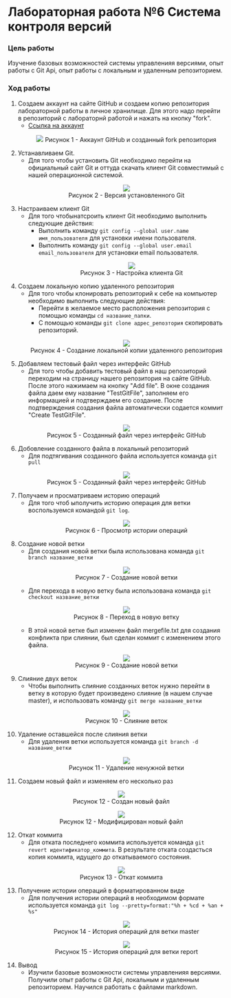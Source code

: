 # Лабораторная работа №6 Система контроля версий
### Цель работы
Изучение базовых возможностей системы управленияя версиями, опыт работы с Git Api, опыт работы с локальным и удаленным репозиторием.

### Ход работы
1. Создаем аккаунт на сайте GitHub и создаем копию репозитория лабораторной работы в личное хранилище. Для этого надо перейти в репозиторий с лабораторнй работой и нажать на кнопку "fork". 
   - [Ccылка на аккаунт](https://github.com/LeonidBevz) 
      <p align="center">
         <img src="Screenshots/github/01.png">
         Рисунок 1 - Аккаунт GitHub и созданный fork репозитория
      </p>
2. Устанавливаем Git.
   - Для того чтобы установить Git необходимо перейти на официальный сайт Git и оттуда скачать клиент Git совместимый с нашей операционной системой.
      <p align="center">
         <img src="Screenshots/bash/01.png"><br>
         Рисунок 2 - Версия установленного Git
      </p>
3. Настраиваем клиент Git
    - Для того чтобынатсроить клиент Git необходимо выполнить следующие действия:
      - Выполнить команду `git config --global user.name имя_пользователя` для установки имени пользователя.
      - Выполнить команду `git config --global user.email email_пользователя` для установки email пользователя.
         <p align="center">
            <img src="Screenshots/bash/02.png"><br>
            Рисунок 3 - Настройка клиента Git
         </p>
4. Создаем локальную копию удаленного репозитория
   - Для того чтобы клонировать репозиторий к себе на компьютер необходимо выполнить следующие действия:
     - Перейти в желаемое место расположения репозитория с помощью команды `cd название_папки`.
     - С помощью команды `git clone адрес_репозтория` скопировать репозиторий.
      <p align="center">
         <img src="Screenshots/bash/03.png"><br>
         Рисунок 4 - Создание локальной копии удаленного репозитория
      </p>
5.  Добавляем тестовый файл через интерфейс GitHub
    - Для того чтобы добавить тестовый файл в наш репозиторий переходим на страницу нашего репозитория на сайте GitHub. После этого нажимаем на кнопку "Add file". В окне создания файла даем ему название "TestGitFile", заполняем его информацией и подтверждаем его создание. После подтверждения создания файла автоматически содается коммит "Create TestGitFile".
      <p align="center">
         <img src="Screenshots/github/02.png"><br>
         Рисунок 5 - Созданный файл через интерфейс GitHub
      </p>
6. Добовление созданного файла в локальный репозиторий
   - Для подтягивания созданного файла используется команда `git pull`
      <p align="center">
         <img src="Screenshots/bash/05.png"><br>
         Рисунок 5 - Созданный файл через интерфейс GitHub
      </p>
7. Получаем и просматриваем историю операций
   - Для того чтоб ыполучить историю операция для ветки воспользуемся командой `git log`. 
      <p align="center">
         <img src="Screenshots/bash/04.png"><br>
         Рисунок 6 - Просмотр истории операций 
      </p> 
8. Создание новой ветки
   - Для создания новой ветки была использована команда `git branch название_ветки`
      <p align="center">
         <img src="Screenshots/bash/06.png"><br>
         Рисунок 7 - Создание новой ветки 
      </p> 
   - Для перехода в новую ветку была использована команда `git checkout название_ветки`
       <p align="center">
         <img src="Screenshots/bash/07.png"><br>
         Рисунок 8 - Переход в новую ветку
      </p> 
   - В этой новой ветке был изменен файл mergefile.txt для создания конфликта при слиянии, был сделан коммит с изменением этого файла.
      <p align="center">
         <img src="Screenshots/bash/08.png"><br>
         Рисунок 9 - Создание новой ветки 
      </p> 
9. Слияние двух веток
   - Чтобы выполнить слияние созданных веток нужно перейти в ветку в которую будет произведено слияние (в нашем случае master), и использовать команду `git merge название_ветки`
      <p align="center">
         <img src="Screenshots/bash/09.png"><br>
         Рисунок 10 - Слияние веток 
      </p>  
10. Удаление оставшейся после слияния ветки
    - Для удаления ветки используется команда `git branch -d название_ветки`
      <p align="center">
         <img src="Screenshots/bash/10.png"><br>
         Рисунок 11 - Удаление ненужной ветки 
      </p> 
11. Создаем новый файл и изменяем его несколько раз
      <p align="center">
         <img src="Screenshots/bash/11.png"><br>
         Рисунок 12 - Создан новый файл
      </p>
      <p align="center">
         <img src="Screenshots/bash/12.png"><br>
         Рисунок 12 - Модифицирован новый файл
      </p>
12. Откат коммита
      - Для отката последнего коммита используется команда `git revert идентификатор_коммита`. В результате отката создасться копия коммита, идущего до откатываемого состояния. 
      <p align="center">
         <img src="Screenshots/bash/13.png"><br>
         Рисунок 13 - Откат коммита
      </p>
13. Получение истории операций в форматированном виде
    - Для получения истории операций в необходимом формате используется команда `git log --pretty=format:"%h + %cd + %an + %s"`
      <p align="center">
         <img src="Screenshots/bash/14.png"><br>
         Рисунок 14 - История операций для ветки master
      </p>
      <p align="center">
         <img src="Screenshots/bash/15.png"><br>
         Рисунок 15 - История операций для ветки report
      </p>
14. Вывод
    - Изучили базовые возможности системы управленияя версиями. Получили опыт работы с Git Api, локальным и удаленным репозиторием. Научился работать с файлами markdown. 